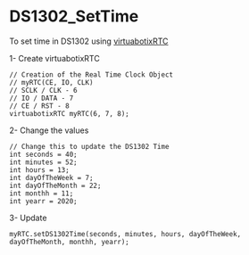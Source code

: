 # DS1302_SetTime
To set time in DS1302 using [virtuabotixRTC](https://github.com/chrisfryer78/ArduinoRTClibrary)

1- Create virtuabotixRTC
```
// Creation of the Real Time Clock Object
// myRTC(CE, IO, CLK)
// SCLK / CLK - 6 
// IO / DATA - 7
// CE / RST - 8
virtuabotixRTC myRTC(6, 7, 8);
```

2- Change the values 
```
// Change this to update the DS1302 Time
int seconds = 40;
int minutes = 52;
int hours = 13;
int dayOfTheWeek = 7;
int dayOfTheMonth = 22;
int monthh = 11;
int yearr = 2020; 
```

3- Update 
```
myRTC.setDS1302Time(seconds, minutes, hours, dayOfTheWeek, dayOfTheMonth, monthh, yearr);
```
